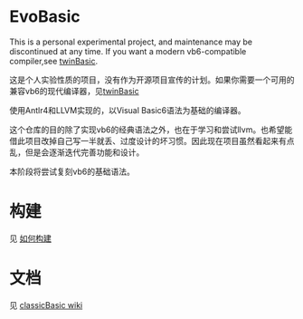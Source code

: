 # EvoBasic


This is a personal experimental project, and maintenance may be discontinued at any time.
If you want a modern vb6-compatible compiler,see [twinBasic](https://github.com/WaynePhillipsEA/twinbasic).

这是个人实验性质的项目，没有作为开源项目宣传的计划。如果你需要一个可用的兼容vb6的现代编译器，见[twinBasic](https://github.com/WaynePhillipsEA/twinbasic)

使用Antlr4和LLVM实现的，以Visual Basic6语法为基础的编译器。

这个仓库的目的除了实现vb6的经典语法之外，也在于学习和尝试llvm。也希望能借此项目改掉自己写一半就丢、过度设计的坏习惯。因此现在项目虽然看起来有点乱，但是会逐渐迭代完善功能和设计。

本阶段将尝试复刻vb6的基础语法。

# 构建
见 [如何构建](./../../wiki/HowToBuild)

# 文档
见 [classicBasic wiki](./../../wiki)

